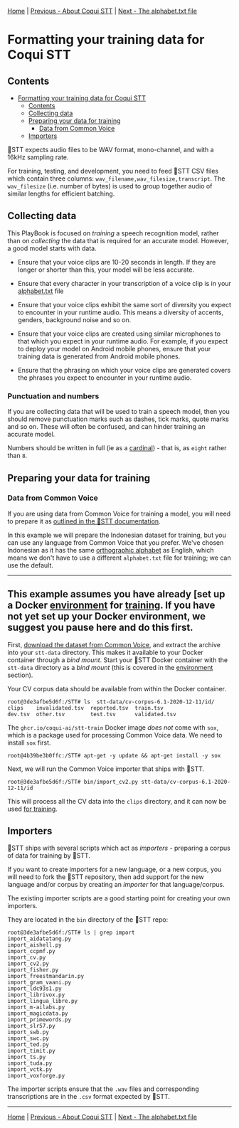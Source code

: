 [Home](README.md) | [Previous - About Coqui STT](ABOUT.md) | [Next - The alphabet.txt file](ALPHABET.md)

# Formatting your training data for Coqui STT

## Contents

- [Formatting your training data for Coqui STT](#formatting-your-training-data-for-coqui-stt)
  * [Contents](#contents)
  * [Collecting data](#collecting-data)
  * [Preparing your data for training](#preparing-your-data-for-training)
    + [Data from Common Voice](#data-from-common-voice)
  * [Importers](#importers)

🐸STT expects audio files to be WAV format, mono-channel, and with a 16kHz sampling rate.

For training, testing, and development, you need to feed 🐸STT CSV files which contain three columns: `wav_filename,wav_filesize,transcript`. The `wav_filesize` (i.e. number of bytes) is used to group together audio of similar lengths for efficient batching.

## Collecting data

This PlayBook is focused on _training_ a speech recognition model, rather than on _collecting_ the data that is required for an accurate model. However, a good model starts with data.

* Ensure that your voice clips are 10-20 seconds in length. If they are longer or shorter than this, your model will be less accurate.

* Ensure that every character in your transcription of a voice clip is in your [alphabet.txt](ALPHABET.md) file

* Ensure that your voice clips exhibit the same sort of diversity you expect to encounter in your runtime audio. This means a diversity of accents, genders, background noise and so on.

* Ensure that your voice clips are created using similar microphones to that which you expect in your runtime audio. For example, if you expect to deploy your model on Android mobile phones, ensure that your training data is generated from Android mobile phones.

* Ensure that the phrasing on which your voice clips are generated covers the phrases you expect to encounter in your runtime audio.

### Punctuation and numbers

If you are collecting data that will be used to train a speech model, then you should remove punctuation marks such as dashes, tick marks, quote marks and so on. These will often be confused, and can hinder training an accurate model.

Numbers should be written in full (ie as a [cardinal](https://en.wikipedia.org/wiki/Cardinal_numeral)) - that is, as `eight` rather than `8`.

## Preparing your data for training

### Data from Common Voice

If you are using data from Common Voice for training a model, you will need to prepare it as [outlined in the 🐸STT documentation](https://stt.readthedocs.io/en/latest/COMMON_VOICE_DATA.html#common-voice-data).

In this example we will prepare the Indonesian dataset for training, but you can use any language from Common Voice that you prefer. We've chosen Indonesian as it has the same [orthographic alphabet](ALPHABET.md) as English, which means we don't have to use a different `alphabet.txt` file for training; we can use the default.

---
This example assumes you have already [set up a Docker [environment](ENVIRONMENT.md) for [training](TRAINING.md). If you have not yet set up your Docker environment, we suggest you pause here and do this first.
---

First, [download the dataset from Common Voice](https://commonvoice.mozilla.org/en/datasets), and extract the archive into your `stt-data` directory. This makes it available to your Docker container through a _bind mount_. Start your 🐸STT Docker container with the `stt-data` directory as a _bind mount_ (this is covered in the [environment](ENVIRONMENT.md) section).

Your CV corpus data should be available from within the Docker container.

 ```
 root@3de3afbe5d6f:/STT# ls  stt-data/cv-corpus-6.1-2020-12-11/id/
 clips    invalidated.tsv  reported.tsv  train.tsv
 dev.tsv  other.tsv        test.tsv      validated.tsv
```

The `ghcr.io/coqui-ai/stt-train` Docker image _does not_ come with `sox`, which is a package used for processing Common Voice data. We need to install `sox` first.

```
root@4b39be3b0ffc:/STT# apt-get -y update && apt-get install -y sox
```

Next, we will run the Common Voice importer that ships with 🐸STT.

```
root@3de3afbe5d6f:/STT# bin/import_cv2.py stt-data/cv-corpus-6.1-2020-12-11/id
```

This will process all the CV data into the `clips` directory, and it can now be used [for training](TRAINING.md).

## Importers

🐸STT ships with several scripts which act as _importers_ - preparing a corpus of data for training by 🐸STT.

If you want to create importers for a new language, or a new corpus, you will need to fork the 🐸STT repository, then add support for the new language and/or corpus by creating an _importer_ for that language/corpus.

The existing importer scripts are a good starting point for creating your own importers.

They are located in the `bin` directory of the 🐸STT repo:

```
root@3de3afbe5d6f:/STT# ls | grep import
import_aidatatang.py
import_aishell.py
import_ccpmf.py
import_cv.py
import_cv2.py
import_fisher.py
import_freestmandarin.py
import_gram_vaani.py
import_ldc93s1.py
import_librivox.py
import_lingua_libre.py
import_m-ailabs.py
import_magicdata.py
import_primewords.py
import_slr57.py
import_swb.py
import_swc.py
import_ted.py
import_timit.py
import_ts.py
import_tuda.py
import_vctk.py
import_voxforge.py
```

The importer scripts ensure that the `.wav` files and corresponding transcriptions are in the `.csv` format expected by 🐸STT.

---

[Home](README.md) | [Previous - About Coqui STT](ABOUT.md) | [Next - The alphabet.txt file](ALPHABET.md)
